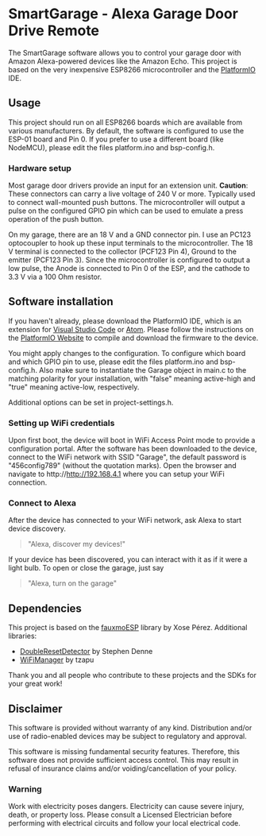 # SmartGarage - Alexa Garage Door Drive Remote
The SmartGarage software allows you to control your garage door with Amazon Alexa-powered devices like the Amazon Echo.
This project is based on the very inexpensive ESP8266 microcontroller and the [PlatformIO](https://platformio.org) IDE.
## Usage
This project should run on all ESP8266 boards which are available from various
manufacturers. By default, the software is configured to use the ESP-01 board
and Pin 0. If you prefer to use a different board (like NodeMCU), please edit
the files platform.ino and bsp-config.h.
### Hardware setup
Most garage door drivers provide an input for an extension unit. **Caution**: These
connectors can carry a live voltage of 240 V or more. Typically used
to connect wall-mounted push buttons.
The microcontroller will output a pulse on the configured GPIO pin
which can be used to emulate a press operation of the push button.

On my garage, there are an 18 V and a GND connector pin. I use an PC123 optocoupler
to hook up these input terminals to the microcontroller. The 18 V terminal is connected to the
collector (PCF123 Pin 4), Ground to the emitter (PCF123 Pin 3).
Since the microcontroller is configured to output a low pulse, the Anode is connected to
Pin 0 of the ESP, and the cathode to 3.3 V via a 100 Ohm resistor.

## Software installation
If you haven't already, please download the PlatformIO IDE, which is an extension for 
[Visual Studio Code](https://code.visualstudio.com) or [Atom](https://atom.io).
Please follow the instructions on the [PlatformIO Website](https://platformio.org)
to compile and download the firmware to the device.

You might apply changes to the configuration. To configure which board and which GPIO
pin to use, please edit the files platform.ino and bsp-config.h.
Also make sure to instantiate the Garage object in main.c to the matching polarity for
your installation, with "false" meaning active-high and "true" meaning active-low, respectively.

Additional options can be set in project-settings.h.

### Setting up WiFi credentials
Upon first boot, the device will boot in WiFi Access Point mode
to provide a configuration portal.
After the software has been downloaded to the device, connect to the WiFi network
with SSID "Garage", the default password is "456config789" (without the quotation marks).
Open the browser and navigate to http://http://192.168.4.1 where you
can setup your WiFi connection.

### Connect to Alexa
After the device has connected to your WiFi network, ask Alexa to start device discovery.
> "Alexa, discover my devices!"

If your device has been discovered, you can interact with it as if it were a light bulb.
To open or close the garage, just say
> "Alexa, turn on the garage"
> 
## Dependencies
This project is based on the [fauxmoESP](https://bitbucket.org/xoseperez/fauxmoesp/src/master) library by Xose Pérez.
Additional libraries:
- [DoubleResetDetector](https://github.com/datacute/DoubleResetDetector) by Stephen Denne
- [WiFiManager](https://github.com/tzapu/WiFiManager) by tzapu

Thank you and all people who contribute to these projects and the SDKs for your great work!

## Disclaimer
This software is provided without warranty of any kind. Distribution
and/or use of radio-enabled devices may be subject to regulatory and
approval.

This software is missing fundamental security features. Therefore, this
software does not provide sufficient access control. This may result in
refusal of insurance claims  and/or voiding/cancellation of your policy.
### Warning
Work with electricity poses dangers. Electricity can cause severe
injury, death, or property loss. Please consult a Licensed Electrician
before performing with electrical circuits and follow your local
electrical code.